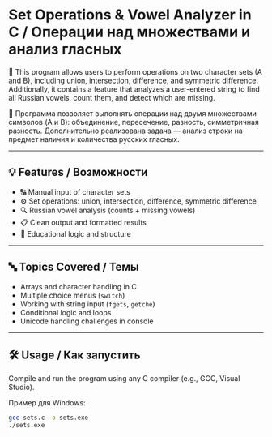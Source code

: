 # Set Operations & Vowel Analyzer in C / Операции над множествами и анализ гласных

📌 This program allows users to perform operations on two character sets (A and B), including union, intersection, difference, and symmetric difference. Additionally, it contains a feature that analyzes a user-entered string to find all Russian vowels, count them, and detect which are missing.

📌 Программа позволяет выполнять операции над двумя множествами символов (A и B): объединение, пересечение, разность, симметричная разность. Дополнительно реализована задача — анализ строки на предмет наличия и количества русских гласных.

---

## 💡 Features / Возможности

- 🔠 Manual input of character sets
- ⚙️ Set operations: union, intersection, difference, symmetric difference
- 🔍 Russian vowel analysis (counts + missing vowels)
- 📋 Clean output and formatted results
- 🧠 Educational logic and structure

---

## 🔤 Topics Covered / Темы

- Arrays and character handling in C
- Multiple choice menus (`switch`)
- Working with string input (`fgets`, `getche`)
- Conditional logic and loops
- Unicode handling challenges in console

---

## 🛠 Usage / Как запустить

Compile and run the program using any C compiler (e.g., GCC, Visual Studio).

Пример для Windows:
```bash
gcc sets.c -o sets.exe
./sets.exe
